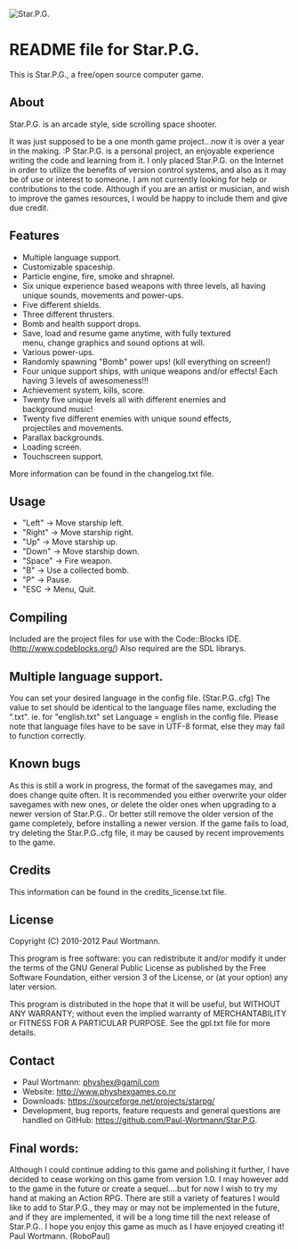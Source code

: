 
![Star.P.G.](http://www.weebly.com/uploads/5/9/6/4/596446/2412660.png?312)

README file for Star.P.G.
=============================

This is Star.P.G., a free/open source computer game.

About
-----
Star.P.G. is an arcade style, side scrolling space shooter.

It was just supposed to be a one month game project...now it is over a year in the making. :P
Star.P.G. is a personal project,  an enjoyable experience writing the code and learning from it.
I only placed Star.P.G. on the Internet in order to utilize the benefits of version control systems, and also as it may be of use or interest to someone.
I am not currently looking for help or contributions to the code. 
Although if you are an artist or musician, and wish to improve the games resources, I would be happy to include them and give due credit.

Features
--------
- Multiple language support.
- Customizable spaceship.
- Particle engine, fire, smoke and shrapnel.
- Six unique experience based weapons with three levels, all
  having unique sounds, movements and power-ups.
- Five different shields.
- Three different thrusters.
- Bomb and health support drops.
- Save, load and resume game anytime, with fully textured    
  menu, change graphics and sound options at will.
- Various power-ups.
- Randomly spawning "Bomb"  power ups! (kill everything on screen!)
- Four unique support ships, with unique weapons and/or effects!
   Each having 3 levels of awesomeness!!!
- Achievement system, kills, score.
- Twenty five unique levels all with different enemies and      
   background music!
- Twenty five different enemies with unique sound effects,    
  projectiles and movements.
- Parallax backgrounds.
- Loading screen.
- Touchscreen support.

More information can be found in the changelog.txt file.

Usage
-----
- "Left"    ->    Move starship left.
- "Right"   ->    Move starship right.
- "Up"      ->    Move starship up.
- "Down"    ->    Move starship down.
- "Space"   ->    Fire weapon.
- "B"       ->    Use a collected bomb.
- "P"       ->    Pause.
- "ESC      ->    Menu, Quit.

Compiling
---------
Included are the project files for use with the Code::Blocks IDE. (http://www.codeblocks.org/)
Also required are the SDL librarys.

Multiple language support.
---------------------
You can set your desired language in the config file. (Star.P.G..cfg)
The value to set should be identical to the language files name, excluding the ".txt". 
ie. for "english.txt" set Language = english in the config file.
Please note that language files have to be save in UTF-8 format, else they may fail to function correctly.

Known bugs
----------
As this is still a work in progress, the format of the savegames may, and does change quite often.
It is recommended you either overwrite your older savegames with new ones, or delete the older ones when upgrading to a newer version of Star.P.G..
Or better still remove the older version of the game completely, before installing a newer version.
If the game fails to load, try deleting the Star.P.G..cfg file, it may be caused by recent improvements to the game.

Credits
-------
This information can be found in the credits_license.txt file.

License
-------
Copyright (C) 2010-2012 Paul Wortmann.

This program is free software: you can redistribute it and/or modify it under
the terms of the GNU General Public License as published by the Free Software
Foundation, either version 3 of the License, or (at your option) any later
version. 

This program is distributed in the hope that it will be useful, but WITHOUT ANY
WARRANTY; without even the implied warranty of MERCHANTABILITY or FITNESS FOR A
PARTICULAR PURPOSE.  See the gpl.txt file for more details. 

Contact
-------
- Paul Wortmann: physhex@gamil.com
- Website: http://www.physhexgames.co.nr
- Downloads: https://sourceforge.net/projects/starpg/
- Development, bug reports, feature requests and general questions are handled on GitHub: https://github.com/Paul-Wortmann/Star.P.G.

Final words:
---------
Although I could continue adding to this game and polishing it further, I have decided to cease working on this game from version 1.0. I may however add to the game in the future or create a sequel....but for now I wish to try my hand at making an Action RPG.
There are still a variety of features I would like to add to Star.P.G., they may or may not be implemented in the future, and if they are implemented, it will be a long time till the next release of Star.P.G..
I hope you enjoy this game as much as I have enjoyed creating it!
Paul Wortmann. (RoboPaul)
